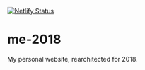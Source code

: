 [![Netlify Status](https://api.netlify.com/api/v1/badges/2f8abb0f-5695-4963-bbe9-d17e6e764c88/deploy-status)](https://app.netlify.com/sites/sleepy-jennings-661cdd/deploys)

# me-2018

My personal website, rearchitected for 2018.
